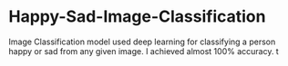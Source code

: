 # Happy-Sad-Image-Classification
Image Classification model used deep learning for classifying a person happy or sad from any given image. I achieved almost 100% accuracy. t 

